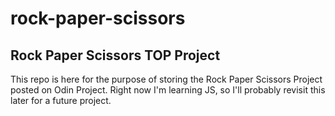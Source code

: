 # rock-paper-scissors
## Rock Paper Scissors TOP Project

This repo is here for the purpose of storing the Rock Paper Scissors Project posted on Odin Project. Right now I'm learning JS, so I'll probably revisit this later for a future project.
